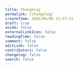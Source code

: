```yaml
---
title: Changelog
permalink: /changelog/
createTime: 2025/06/05 11:57:11
draft: true
aside: false
externalLinkIcon: false
readingTime: false
comment: false
editLink: false
contributors: false
changelog: false
search: false
---
```


<!-- @include: ../CHANGELOG.md -->